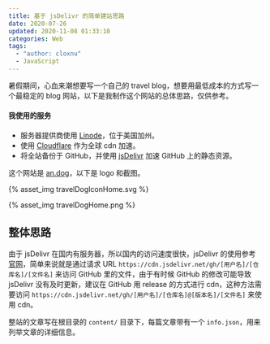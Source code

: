 ```yaml
---
title: 基于 jsDelivr 的简单建站思路
date: 2020-07-26
updated: 2020-11-08 01:33:10
categories: Web
tags:
  - "author: cloxnu"
  - JavaScript
---
```


暑假期间，心血来潮想要写一个自己的 travel blog，想要用最低成本的方式写一个最稳定的 blog 网站，以下是我制作这个网站的总体思路，仅供参考。

#### 我使用的服务

- 服务器提供商使用 [Linode](https://www.linode.com)，位于美国加州。
- 使用 [Cloudflare](https://www.cloudflare.com) 作为全球 cdn 加速。
- 将全站备份于 GitHub，并使用 [jsDelivr](https://www.jsdelivr.com) 加速 GitHub 上的静态资源。

这个网站是 [an.dog](https://an.dog)，以下是 logo 和截图。

{% asset_img travelDogIconHome.svg %}

{% asset_img travelDogHome.png %}

## 整体思路

由于 jsDelivr 在国内有服务器，所以国内的访问速度很快，jsDelivr 的使用参考 [官网](https://www.jsdelivr.com)，简单来说就是通过请求 URL `https://cdn.jsdelivr.net/gh/[用户名]/[仓库名]/[文件名]` 来访问 GitHub 里的文件，由于有时候 GitHub 的修改可能导致 jsDelivr 没有及时更新，建议在 GitHub 用 release 的方式进行 cdn，这种方法需要访问 `https://cdn.jsdelivr.net/gh/[用户名]/[仓库名]@[版本名]/[文件名]` 来使用 cdn。

整站的文章写在根目录的 `content/` 目录下，每篇文章带有一个 `info.json`，用来列举文章的详细信息。
